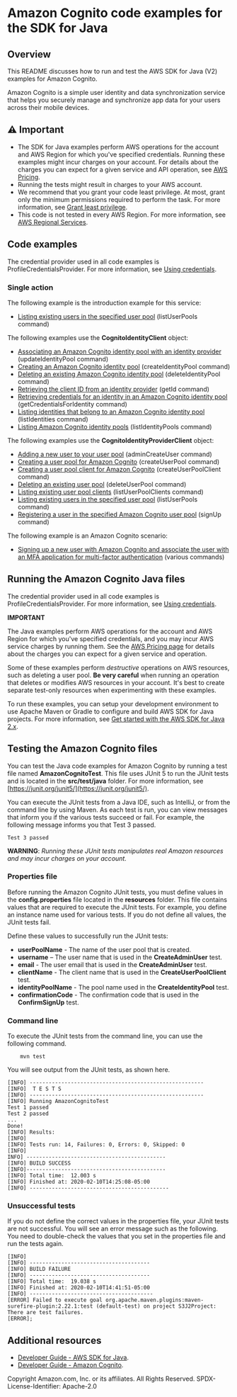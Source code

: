 #  Amazon Cognito code examples for the SDK for Java

## Overview
This README discusses how to run and test the AWS SDK for Java (V2) examples for Amazon Cognito.

Amazon Cognito is a simple user identity and data synchronization service that helps you securely manage and synchronize app data for your users across their mobile devices.

## ⚠️ Important
* The SDK for Java examples perform AWS operations for the account and AWS Region for which you've specified credentials. Running these examples might incur charges on your account. For details about the charges you can expect for a given service and API operation, see [AWS Pricing](https://aws.amazon.com/pricing/).
* Running the tests might result in charges to your AWS account.
* We recommend that you grant your code least privilege. At most, grant only the minimum permissions required to perform the task. For more information, see [Grant least privilege](https://docs.aws.amazon.com/IAM/latest/UserGuide/best-practices.html#grant-least-privilege). 
* This code is not tested in every AWS Region. For more information, see [AWS Regional Services](https://aws.amazon.com/about-aws/global-infrastructure/regional-product-services).

## Code examples

The credential provider used in all code examples is ProfileCredentialsProvider. For more information, see [Using credentials](https://docs.aws.amazon.com/sdk-for-java/latest/developer-guide/credentials.html).

### Single action

The following example is the introduction example for this service: 

- [Listing existing users in the specified user pool](https://github.com/awsdocs/aws-doc-sdk-examples/blob/main/javav2/example_code/cognito/src/main/java/com/example/cognito/ListUserPools.java) (listUserPools command)

The following examples use the **CognitoIdentityClient** object:

- [Associating an Amazon Cognito identity pool with an identity provider](https://github.com/awsdocs/aws-doc-sdk-examples/blob/main/javav2/example_code/cognito/src/main/java/com/example/cognito/AddLoginProvider.java) (updateIdentityPool command)
- [Creating an Amazon Cognito identity pool](https://github.com/awsdocs/aws-doc-sdk-examples/blob/main/javav2/example_code/cognito/src/main/java/com/example/cognito/CreateIdentityPool.java) (createIdentityPool command)
- [Deleting an existing Amazon Cognito identity pool](https://github.com/awsdocs/aws-doc-sdk-examples/blob/main/javav2/example_code/cognito/src/main/java/com/example/cognito/DeleteIdentityPool.java) (deleteIdentityPool command)
- [Retrieving the client ID from an identity provider](https://github.com/awsdocs/aws-doc-sdk-examples/blob/main/javav2/example_code/cognito/src/main/java/com/example/cognito/GetId.java) (getId command)
- [Retrieving credentials for an identity in an Amazon Cognito identity pool](https://github.com/awsdocs/aws-doc-sdk-examples/blob/main/javav2/example_code/cognito/src/main/java/com/example/cognito/GetIdentityCredentials.java) (getCredentialsForIdentity command)
- [Listing identities that belong to an Amazon Cognito identity pool](https://github.com/awsdocs/aws-doc-sdk-examples/blob/main/javav2/example_code/cognito/src/main/java/com/example/cognito/ListIdentities.java) (listIdentities command)
- [Listing Amazon Cognito identity pools](https://github.com/awsdocs/aws-doc-sdk-examples/blob/main/javav2/example_code/cognito/src/main/java/com/example/cognito/ListIdentityPools.java) (listIdentityPools command)

The following examples use the **CognitoIdentityProviderClient** object:

- [Adding a new user to your user pool](https://github.com/awsdocs/aws-doc-sdk-examples/blob/main/javav2/example_code/cognito/src/main/java/com/example/cognito/CreateUser.java) (adminCreateUser command)
- [Creating a user pool for Amazon Cognito](https://github.com/awsdocs/aws-doc-sdk-examples/blob/main/javav2/example_code/cognito/src/main/java/com/example/cognito/CreateUserPool.java) (createUserPool command)
- [Creating a user pool client for Amazon Cognito](https://github.com/awsdocs/aws-doc-sdk-examples/blob/main/javav2/example_code/cognito/src/main/java/com/example/cognito/CreateUserPoolClient.java) (createUserPoolClient command)
- [Deleting an existing user pool](https://github.com/awsdocs/aws-doc-sdk-examples/blob/main/javav2/example_code/cognito/src/main/java/com/example/cognito/DeleteUserPool.java) (deleteUserPool command)
- [Listing existing user pool clients](https://github.com/awsdocs/aws-doc-sdk-examples/blob/main/javav2/example_code/cognito/src/main/java/com/example/cognito/ListUserPoolClients.java) (listUserPoolClients command)
- [Listing existing users in the specified user pool](https://github.com/awsdocs/aws-doc-sdk-examples/blob/main/javav2/example_code/cognito/src/main/java/com/example/cognito/ListUserPools.java) (listUserPools command)
- [Registering a user in the specified Amazon Cognito user pool](https://github.com/awsdocs/aws-doc-sdk-examples/blob/main/javav2/example_code/cognito/src/main/java/com/example/cognito/SignUpUser.java) (signUp command)

The following example is an Amazon Cognito scenario:

- [Signing up a new user with Amazon Cognito and associate the user with an MFA application for multi-factor authentication](https://github.com/awsdocs/aws-doc-sdk-examples/blob/main/javav2/example_code/cognito/src/main/java/com/example/cognito/CognitoMVP.java) (various commands)

## Running the Amazon Cognito Java files

The credential provider used in all code examples is ProfileCredentialsProvider. For more information, see [Using credentials](https://docs.aws.amazon.com/sdk-for-java/latest/developer-guide/credentials.html).

**IMPORTANT**

The Java examples perform AWS operations for the account and AWS Region for which you've specified credentials, and you may incur AWS service charges by running them. See the [AWS Pricing page](https://aws.amazon.com/pricing/) for details about the charges you can expect for a given service and operation.

Some of these examples perform *destructive* operations on AWS resources, such as deleting a user pool. **Be very careful** when running an operation that deletes or modifies AWS resources in your account. It's best to create separate test-only resources when experimenting with these examples.

To run these examples, you can setup your development environment to use Apache Maven or Gradle to configure and build AWS SDK for Java projects. For more information, 
see [Get started with the AWS SDK for Java 2.x](https://docs.aws.amazon.com/sdk-for-java/latest/developer-guide/get-started.html). 


 ## Testing the Amazon Cognito files

You can test the Java code examples for Amazon Cognito by running a test file named **AmazonCognitoTest**. This file uses JUnit 5 to run the JUnit tests and is located in the **src/test/java** folder. For more information, see [https://junit.org/junit5/](https://junit.org/junit5/).

You can execute the JUnit tests from a Java IDE, such as IntelliJ, or from the command line by using Maven. As each test is run, you can view messages that inform you if the various tests succeed or fail. For example, the following message informs you that Test 3 passed.

	Test 3 passed

**WARNING**: _Running these JUnit tests manipulates real Amazon resources and may incur charges on your account._

 ### Properties file
Before running the Amazon Cognito JUnit tests, you must define values in the **config.properties** file located in the **resources** folder. This file contains values that are required to execute the JUnit tests. For example, you define an instance name used for various tests. If you do not define all values, the JUnit tests fail.

Define these values to successfully run the JUnit tests:

- **userPoolName** - The name of the user pool that is created.  
- **username** – The user name that is used in the **CreateAdminUser** test.
- **email** - The user email that is used in the **CreateAdminUser** test.
- **clientName** - The client name that is used in the **CreateUserPoolClient** test.  
- **identityPoolName** - The pool name used in the **CreateIdentityPool** test. 
- **confirmationCode** - The confirmation code that is used in the **ConfirmSignUp** test.

### Command line
To execute the JUnit tests from the command line, you can use the following command.

		mvn test

You will see output from the JUnit tests, as shown here.

	[INFO] -------------------------------------------------------
	[INFO]  T E S T S
	[INFO] -------------------------------------------------------
	[INFO] Running AmazonCognitoTest
	Test 1 passed
	Test 2 passed
	...
	Done!
	[INFO] Results:
	[INFO]
	[INFO] Tests run: 14, Failures: 0, Errors: 0, Skipped: 0
	[INFO]
	INFO] --------------------------------------------
	[INFO] BUILD SUCCESS
	[INFO]--------------------------------------------
	[INFO] Total time:  12.003 s
	[INFO] Finished at: 2020-02-10T14:25:08-05:00
	[INFO] --------------------------------------------

### Unsuccessful tests

If you do not define the correct values in the properties file, your JUnit tests are not successful. You will see an error message such as the following. You need to double-check the values that you set in the properties file and run the tests again.

	[INFO]
	[INFO] --------------------------------------
	[INFO] BUILD FAILURE
	[INFO] --------------------------------------
	[INFO] Total time:  19.038 s
	[INFO] Finished at: 2020-02-10T14:41:51-05:00
	[INFO] ---------------------------------------
	[ERROR] Failed to execute goal org.apache.maven.plugins:maven-surefire-plugin:2.22.1:test (default-test) on project S3J2Project:  There are test failures.
	[ERROR];
	
## Additional resources
* [Developer Guide - AWS SDK for Java](https://docs.aws.amazon.com/sdk-for-java/latest/developer-guide/home.html).
* [Developer Guide - Amazon Cognito](https://docs.aws.amazon.com/cognito/latest/developerguide/cognito-user-identity-pools.html).

Copyright Amazon.com, Inc. or its affiliates. All Rights Reserved. SPDX-License-Identifier: Apache-2.0	
